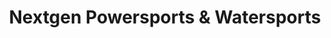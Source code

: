 ---
title: "Nextgen Powersports & Watersports"
url: /clear-lake/nextgen-powersports-and-watersports/
shop: boat
---